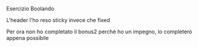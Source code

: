 Esercizio Boolando

L'header l'ho reso sticky invece che fixed

Per ora non ho completato il bonus2 perchè ho un impegno, lo completerò appena possibile
